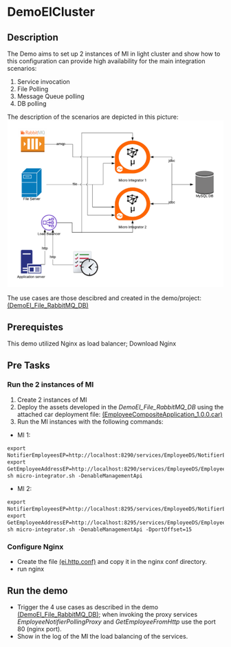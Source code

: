 # DemoEICluster
## Description
The Demo aims to set up 2 instances of MI in light cluster and show how to this configuration can provide high availability for the main integration scenarios:
1. Service invocation
2. File Polling
3. Message Queue polling
4. DB polling

The description of the scenarios are depicted in this picture:
![MICluster](MIcluster.png)

The use cases are those descibred and created in the demo/project: [(DemoEI_File_RabbitMQ_DB)](https://github.com/stefanonegri/DemoEI_File_RabbitMQ_DB)
## Prerequistes
This demo utilized Nginx as load balancer; Download Nginx 
## Pre Tasks
### Run the 2 instances of MI
1. Create 2 instances of MI
2. Deploy the assets developed in the *DemoEI_File_RabbitMQ_DB* using the attached car deployment file: [(EmployeeCompositeApplication_1.0.0.car)](EmployeeCompositeApplication_1.0.0.car)
3. Run the MI instances with the following commands:
- MI 1:
```
export NotifierEmployeesEP=http://localhost:8290/services/EmployeeDS/NotifierEmployee
export GetEmployeeAddressEP=http://localhost:8290/services/EmployeeDS/Employee
sh micro-integrator.sh -DenableManagementApi
```
- MI 2:
```
export NotifierEmployeesEP=http://localhost:8295/services/EmployeeDS/NotifierEmployee
export GetEmployeeAddressEP=http://localhost:8295/services/EmployeeDS/Employee
sh micro-integrator.sh -DenableManagementApi -DportOffset=15
```
### Configure Nginx
- Create the file [(ei.http.conf)](ei.http.conf) and copy it in the nginx conf directory.
- run nginx

## Run the demo
- Trigger the 4 use cases as described in the demo [(DemoEI_File_RabbitMQ_DB)](https://github.com/stefanonegri/DemoEI_File_RabbitMQ_DB); when invoking the proxy services *EmployeeNotifierPollingProxy* and *GetEmployeeFromHttp* use the port 80 (nginx port).
- Show in the log of the MI the load balancing of the services.

